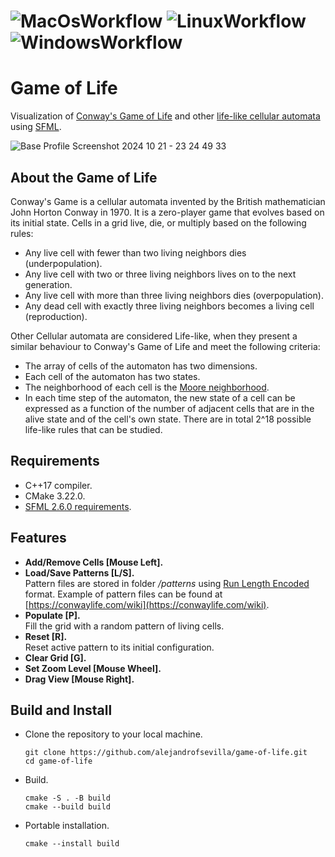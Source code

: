 # ![MacOsWorkflow](https://github.com/alejandrofsevilla/game-of-life/actions/workflows/MacOs.yml/badge.svg) ![LinuxWorkflow](https://github.com/alejandrofsevilla/game-of-life/actions/workflows/Linux.yml/badge.svg) ![WindowsWorkflow](https://github.com/alejandrofsevilla/game-of-life/actions/workflows/Windows.yml/badge.svg)
# Game of Life

Visualization of [Conway's Game of Life](https://en.wikipedia.org/wiki/Conway%27s_Game_of_Life) and other [life-like cellular automata](https://en.wikipedia.org/wiki/Life-like_cellular_automaton) using [SFML](https://www.sfml-dev.org/).

![Base Profile Screenshot 2024 10 21 - 23 24 49 33](https://github.com/user-attachments/assets/6b9d386e-eb8f-4a41-ad91-a64469da2ba1)

## About the Game of Life
Conway's Game is a cellular automata invented by the British mathematician John Horton Conway in 1970. It is a zero-player game that evolves based on its initial state. Cells in a grid live, die, or multiply based on the following rules:
- Any live cell with fewer than two living neighbors dies (underpopulation).
- Any live cell with two or three living neighbors lives on to the next generation.
- Any live cell with more than three living neighbors dies (overpopulation).
- Any dead cell with exactly three living neighbors becomes a living cell (reproduction).
  
Other Cellular automata are considered Life-like, when they present a similar behaviour to Conway's Game of Life and meet the following criteria:
- The array of cells of the automaton has two dimensions.
- Each cell of the automaton has two states.
- The neighborhood of each cell is the [Moore neighborhood](https://en.wikipedia.org/wiki/Moore_neighborhood).
- In each time step of the automaton, the new state of a cell can be expressed as a function of the number of adjacent cells that are in the alive state and of the cell's own state.
There are in total 2^18 possible life-like rules that can be studied.
## Requirements
* C++17 compiler.
* CMake 3.22.0.
* [SFML 2.6.0 requirements](https://www.sfml-dev.org/tutorials/2.6/start-cmake.php#requirements). 
## Features
- **Add/Remove Cells [Mouse Left].**
- **Load/Save Patterns [L/S].**\
  Pattern files are stored in folder <em>/patterns</em> using [Run Length Encoded](https://conwaylife.com/wiki/Run_Length_Encoded) format. Example of pattern files can be found at [https://conwaylife.com/wiki](https://conwaylife.com/wiki).
- **Populate [P].**\
  Fill the grid with a random pattern of living cells.
- **Reset [R].**\
  Reset active pattern to its initial configuration.
- **Clear Grid [G].**
- **Set Zoom Level [Mouse Wheel].**
- **Drag View [Mouse Right].**
## Build and Install
- Clone the repository to your local machine.
   ```terminal
   git clone https://github.com/alejandrofsevilla/game-of-life.git
   cd game-of-life
   ```
- Build.
   ```terminal
   cmake -S . -B build
   cmake --build build
   ```
- Portable installation.
   ```terminal
   cmake --install build
   ```
